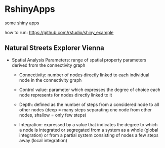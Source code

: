 # RshinyApps

some shiny apps

how to run: https://github.com/rstudio/shiny_example

## Natural Streets Explorer Vienna

- Spatial Analysis Parameters:  range of spatial property parameters derived from the connectivity graph

  - Connectivity: number of nodes directly linked to each individual node in the connectivity graph

  - Control value: parameter which expresses the degree of choice each node represents for nodes directly linked to it

  - Depth: defined as the number of steps from a considered node to all other nodes (deep = many steps separating one node from other nodes, shallow = only few steps)

  - Integration: expressed by a value that indicates the degree to which a node is integrated or segregated from a system as a whole (global integration) or from a partial system consisting of nodes a few steps away (local integration) 
